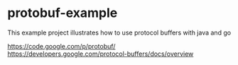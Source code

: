 protobuf-example
================

This example project illustrates how to use protocol buffers
with java and go

https://code.google.com/p/protobuf/
https://developers.google.com/protocol-buffers/docs/overview


